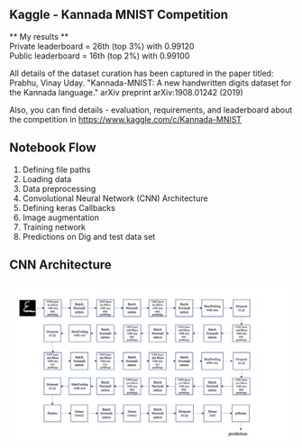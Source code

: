## Kaggle - Kannada MNIST Competition 

** My results ** 
<br> Private leaderboard = 26th (top 3%) with 0.99120
<br> Public leaderboard = 16th (top 2%) with 0.99100

All details of the dataset curation has been captured in the paper titled: Prabhu, Vinay Uday. "Kannada-MNIST: A new 
handwritten digits dataset for the Kannada language." arXiv preprint arXiv:1908.01242 (2019)

Also, you can find details - evaluation, requirements, and leaderboard about the competition in https://www.kaggle.com/c/Kannada-MNIST

## Notebook Flow
1) Defining file paths
2) Loading data
3) Data preprocessing
4) Convolutional Neural Network (CNN) Architecture
5) Defining keras Callbacks
6) Image augmentation
7) Training network
8) Predictions on Dig and test data set

## CNN Architecture
![Network Architecture](CNN_architecture_.png)

